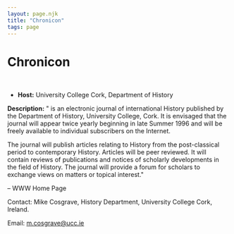 ```yaml
---
layout: page.njk
title: "Chronicon"
tags: page
---
```

# Chronicon



 
 


* **Host:** University College Cork, Department of History


**Description:** " is an electronic journal of international History published by the Department of
 History, University College, Cork. It is envisaged that the journal will appear twice
 yearly beginning in late Summer 1996 and will be freely available to individual subscribers
 on the Internet.
 
 The journal will publish articles relating to History from the post-classical period
 to contemporary History. Articles will be peer reviewed. It will contain reviews of
 publications and notices of scholarly developments in the field of History. The journal
 will provide a forum for scholars to exchange views on matters or topical interest."
 
 – WWW Home Page
 
 Contact: Mike Cosgrave, History Department, University College Cork, Ireland.
 
 Email: [m.cosgrave@ucc.ie](mailto:m.cosgrave@ucc.ie)
 
 
 

